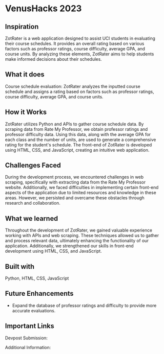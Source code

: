 # VenusHacks 2023

## Inspiration
ZotRater is a web application designed to assist UCI students in evaluating their 
course schedules. It provides an overall rating based on various factors such as 
professor ratings, course difficulty, average GPA, and course units. By analyzing 
these elements, ZotRater aims to help students make informed decisions about their schedules.


## What it does
Course schedule evaluation: ZotRater analyzes the inputted course schedule and 
assigns a rating based on factors such as professor ratings, course difficulty, 
average GPA, and course units.


## How it Works
ZotRater utilizes Python and APIs to gather course schedule data. 
By scraping data from Rate My Professor, we obtain professor ratings 
and professor difficulty data. Using this data, along with the average GPA 
for each class and the number of units, are used to generate a comprehensive 
rating for the student's schedule. The front-end of ZotRater is 
developed using HTML, CSS, and JavaScript, creating an intuitive web application.


## Challenges Faced
During the development process, we encountered challenges in web scraping, 
specifically with extracting data from the Rate My Professor website. 
Additionally, we faced difficulties in implementing certain front-end aspects 
of the application due to limited resources and knowledge in these areas. 
However, we persisted and overcame these obstacles through research and collaboration.

## What we learned
Throughout the development of ZotRater, we gained valuable experience working 
with APIs and web scraping. These techniques allowed us to gather and process relevant data, 
ultimately enhancing the functionality of our application. Additionally, we strengthened 
our skills in front-end development using HTML, CSS, and JavaScript.

## Built with
Python, HTML, CSS, JavaScript

## Future Enhancements
* Expand the database of professor ratings and difficulty to provide more accurate evaluations.

## Important Links
Devpost Submission:

Additional Information:
